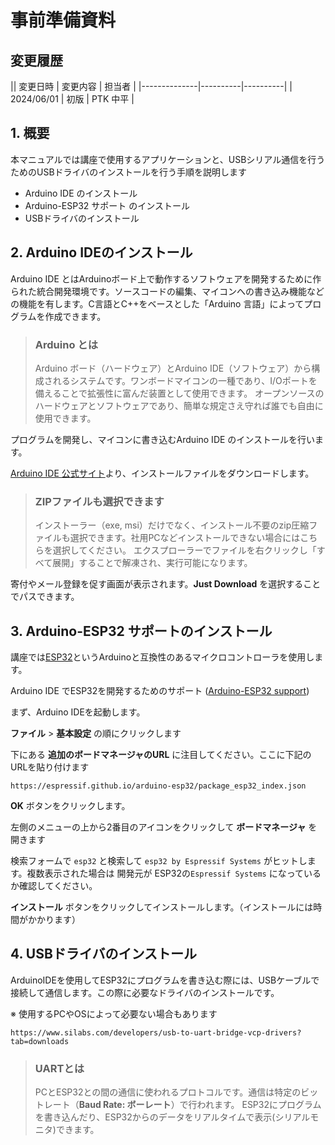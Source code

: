 # 事前準備資料

## 変更履歴

|| 変更日時     | 変更内容 | 担当者   |
|--------------|----------|----------|
| 2024/06/01   | 初版     | PTK 中平 |

## 1. 概要

本マニュアルでは講座で使用するアプリケーションと、USBシリアル通信を行うためのUSBドライバのインストールを行う手順を説明します

- Arduino IDE のインストール
- Arduino-ESP32 サポート のインストール
- USBドライバのインストール

## 2. Arduino IDEのインストール

Arduino IDE とはArduinoボード上で動作するソフトウェアを開発するために作られた統合開発環境です。ソースコードの編集、マイコンへの書き込み機能などの機能を有します。C言語とC++をベースとした「Arduino 言語」によってプログラムを作成できます。

> ### Arduino とは
> Arduino ボード（ハードウェア）とArduino IDE（ソフトウェア）から構成されるシステムです。ワンボードマイコンの一種であり、I/Oポートを備えることで拡張性に富んだ装置として使用できます。
> オープンソースのハードウェアとソフトウェアであり、簡単な規定さえ守れば誰でも自由に使用できます。

プログラムを開発し、マイコンに書き込むArduino IDE のインストールを行います。

[Arduino IDE 公式サイト](https://www.arduino.cc/en/software)より、インストールファイルをダウンロードします。

> ### ZIPファイルも選択できます
> インストーラー（exe, msi）だけでなく、インストール不要のzip圧縮ファイルも選択できます。社用PCなどインストールできない場合にはこちらを選択してください。
> エクスプローラーでファイルを右クリックし「すべて展開」することで解凍され、実行可能になります。

寄付やメール登録を促す画面が表示されます。**Just Download** を選択することでパスできます。

## 3. Arduino-ESP32 サポートのインストール

講座では[ESP32](https://ja.wikipedia.org/wiki/ESP32)というArduinoと互換性のあるマイクロコントローラを使用します。

Arduino IDE でESP32を開発するためのサポート ([Arduino-ESP32 support](https://docs.espressif.com/projects/arduino-esp32/en/latest/installing.html))

まず、Arduino IDEを起動します。

**ファイル** > **基本設定** の順にクリックします

下にある **追加のボードマネージャのURL** に注目してください。ここに下記のURLを貼り付けます

```
https://espressif.github.io/arduino-esp32/package_esp32_index.json
```

**OK** ボタンをクリックします。

左側のメニューの上から2番目のアイコンをクリックして **ボードマネージャ** を開きます

検索フォームで `esp32` と検索して `esp32 by Espressif Systems` がヒットします。複数表示された場合は 開発元が ESP32の`Espressif Systems` になっているか確認してください。

**インストール** ボタンをクリックしてインストールします。（インストールには時間がかかります）

## 4. USBドライバのインストール

ArduinoIDEを使用してESP32にプログラムを書き込む際には、USBケーブルで接続して通信します。この際に必要なドライバのインストールです。

※ 使用するPCやOSによって必要ない場合もあります

```
https://www.silabs.com/developers/usb-to-uart-bridge-vcp-drivers?tab=downloads
```

> ### UARTとは
> PCとESP32との間の通信に使われるプロトコルです。通信は特定のビットレート（**Baud Rate: ボーレート**）で行われます。
> ESP32にプログラムを書き込んだり、ESP32からのデータをリアルタイムで表示(シリアルモニタ)できます。